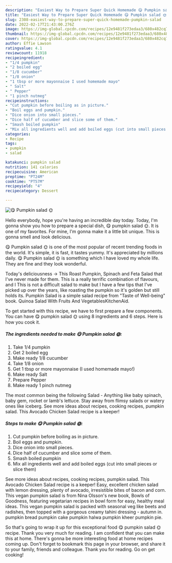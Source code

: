 ```yaml
---
description: "Easiest Way to Prepare Super Quick Homemade 😋 Pumpkin salad 🌞"
title: "Easiest Way to Prepare Super Quick Homemade 😋 Pumpkin salad 🌞"
slug: 2308-easiest-way-to-prepare-super-quick-homemade-pumpkin-salad
date: 2022-02-17T21:43:00.276Z
image: https://img-global.cpcdn.com/recipes/12e9481f273edaa3/680x482cq70/pumpkin-salad-recipe-main-photo.jpg
thumbnail: https://img-global.cpcdn.com/recipes/12e9481f273edaa3/680x482cq70/pumpkin-salad-recipe-main-photo.jpg
cover: https://img-global.cpcdn.com/recipes/12e9481f273edaa3/680x482cq70/pumpkin-salad-recipe-main-photo.jpg
author: Effie Lawson
ratingvalue: 4.1
reviewcount: 11918
recipeingredient:
- "1/4 pumpkin"
- "2 boiled egg"
- "1/8 cucumber"
- "1/8 onion"
- "1 tbsp or more mayonnaise I used homemade mayo"
- " Salt"
- " Pepper"
- "1 pinch nutmeg"
recipeinstructions:
- "Cut pumpkin before boiling as in picture."
- "Boil eggs and pumpkin."
- "Dice onion into small pieces."
- "Dice half of cucumber and slice some of them."
- "Smash boiled pumpkin"
- "Mix all ingredients well and add boiled eggs (cut into small pieces or slice them)"
categories:
- Recipe
tags:
- pumpkin
- salad

katakunci: pumpkin salad 
nutrition: 141 calories
recipecuisine: American
preptime: "PT24M"
cooktime: "PT57M"
recipeyield: "4"
recipecategory: Dessert

---
```



![😋 Pumpkin salad 🌞](https://img-global.cpcdn.com/recipes/12e9481f273edaa3/680x482cq70/pumpkin-salad-recipe-main-photo.jpg)

Hello everybody, hope you're having an incredible day today. Today, I'm gonna show you how to prepare a special dish, 😋 pumpkin salad 🌞. It is one of my favorites. For mine, I'm gonna make it a little bit unique. This is gonna smell and look delicious.

😋 Pumpkin salad 🌞 is one of the most popular of recent trending foods in the world. It's simple, it is fast, it tastes yummy. It's appreciated by millions daily. 😋 Pumpkin salad 🌞 is something which I have loved my whole life. They are fine and they look wonderful.

Today&#39;s deliciousness -&gt; This Roast Pumpkin, Spinach and Feta Salad that I&#39;ve never made for them. This is a really terrific combination of flavours, and I This is not a difficult salad to make but I have a few tips that I&#39;ve picked up over the years, like roasting the pumpkin so it&#39;s golden but still holds its. Pumpkin Salad is a simple salad recipe from &#34;Taste of Well-being&#34; book. Quinoa Salad With Fruits And VegetablesKitchenAid.


To get started with this recipe, we have to first prepare a few components. You can have 😋 pumpkin salad 🌞 using 8 ingredients and 6 steps. Here is how you cook it.

<!--inarticleads1-->

##### The ingredients needed to make 😋 Pumpkin salad 🌞:

1. Take 1/4 pumpkin
1. Get 2 boiled egg
1. Make ready 1/8 cucumber
1. Take 1/8 onion
1. Get 1 tbsp or more mayonnaise (I used homemade mayo!)
1. Make ready  Salt
1. Prepare  Pepper
1. Make ready 1 pinch nutmeg


The most common being the following Salad - Anything like baby spinach, baby gem, rocket or lamb&#39;s lettuce. Stay away from flimsy salads or watery ones like iceberg. See more ideas about recipes, cooking recipes, pumpkin salad. This Avocado Chicken Salad recipe is a keeper! 

<!--inarticleads2-->

##### Steps to make 😋 Pumpkin salad 🌞:

1. Cut pumpkin before boiling as in picture.
1. Boil eggs and pumpkin.
1. Dice onion into small pieces.
1. Dice half of cucumber and slice some of them.
1. Smash boiled pumpkin
1. Mix all ingredients well and add boiled eggs (cut into small pieces or slice them)


See more ideas about recipes, cooking recipes, pumpkin salad. This Avocado Chicken Salad recipe is a keeper! Easy, excellent chicken salad with lemon dressing, plenty of avocado, irresistible bites of bacon and corn. This vegan pumpkin salad is from Nina Olsson&#39;s new book, Bowls of Goodness, featuring vegetarian recipes in bowl form for easy, healthy meal ideas. This vegan pumpkin salad is packed with seasonal veg like beets and radishes, then topped with a gorgeous creamy tahini dressing - autumn in. pumpkin bread pumpkin cake pumpkin halwa pumpkin kheer pumpkin pie. 

So that's going to wrap it up for this exceptional food 😋 pumpkin salad 🌞 recipe. Thank you very much for reading. I am confident that you can make this at home. There's gonna be more interesting food at home recipes coming up. Don't forget to bookmark this page in your browser, and share it to your family, friends and colleague. Thank you for reading. Go on get cooking!
